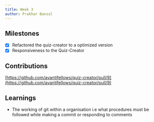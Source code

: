 ```yaml
---
title: Week 3
author: Prakhar Bansal
---
```


## Milestones

- [x] Refactored the quiz-creator to a optimized version
- [x] Responsiveness to the Quiz-Creator

## Contributions

[https://github.com/avantifellows/quiz-creator/pull/9](https://github.com/avantifellows/quiz-creator/pull/9)

## Learnings

- The working of git within a organisation i.e what procedures must be followed while making a commit or responding to comments
